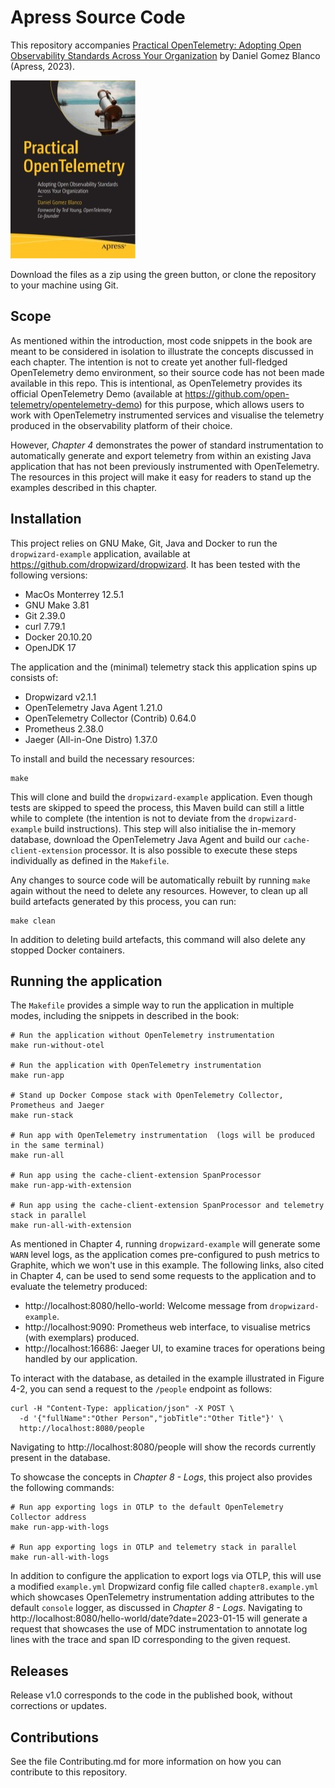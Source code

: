# Apress Source Code

This repository accompanies [Practical OpenTelemetry: Adopting Open Observability Standards Across Your Organization](https://www.link.springer.com/book/10.1007/9781484290743)
by Daniel Gomez Blanco (Apress, 2023).

[comment]: #cover
![Cover image](9781484290743.jpg)

Download the files as a zip using the green button, or clone the repository to your machine using Git.

## Scope

As mentioned within the introduction, most code snippets in the book are meant
to be considered in isolation to illustrate the concepts discussed in each chapter. The intention is not to create yet
another full-fledged OpenTelemetry demo environment, so their source code has not been made available in this repo. This
is intentional, as OpenTelemetry provides its official OpenTelemetry Demo (available at
https://github.com/open-telemetry/opentelemetry-demo) for this purpose, which allows users to work with OpenTelemetry
instrumented services and visualise the telemetry produced in the observability platform of their choice.

However, *Chapter 4* demonstrates the power of standard instrumentation to automatically generate and export telemetry
from within an existing Java application that has not been previously instrumented with OpenTelemetry. The resources in
this project will make it easy for readers to stand up the examples described in this chapter.

## Installation

This project relies on GNU Make, Git, Java and Docker to run the `dropwizard-example` application, available at
https://github.com/dropwizard/dropwizard. It has been tested with the following versions:

* MacOs Monterrey 12.5.1
* GNU Make 3.81
* Git 2.39.0
* curl 7.79.1
* Docker 20.10.20
* OpenJDK 17

The application and the (minimal) telemetry stack this application spins up consists of:

* Dropwizard v2.1.1
* OpenTelemetry Java Agent 1.21.0
* OpenTelemetry Collector (Contrib) 0.64.0
* Prometheus 2.38.0
* Jaeger (All-in-One Distro) 1.37.0

To install and build the necessary resources:

```shell
make
```

This will clone and build the `dropwizard-example` application. Even though tests are skipped to speed the process, this
Maven build can still a little while to complete (the intention is not to deviate from the `dropwizard-example` build
instructions). This step will also initialise the in-memory database, download the OpenTelemetry Java Agent and build
our `cache-client-extension` processor. It is also possible to execute these steps individually as defined in the
`Makefile`.

Any changes to source code will be automatically rebuilt by running `make` again without the need to delete any
resources. However, to clean up all build artefacts generated by this process, you can run:

```shell
make clean
```

In addition to deleting build artefacts, this command will also delete any stopped Docker containers.

## Running the application
The `Makefile` provides a simple way to run the application in multiple modes, including the snippets in described in
the book:

```shell
# Run the application without OpenTelemetry instrumentation
make run-without-otel

# Run the application with OpenTelemetry instrumentation
make run-app

# Stand up Docker Compose stack with OpenTelemetry Collector, Prometheus and Jaeger
make run-stack

# Run app with OpenTelemetry instrumentation  (logs will be produced in the same terminal)
make run-all

# Run app using the cache-client-extension SpanProcessor
make run-app-with-extension

# Run app using the cache-client-extension SpanProcessor and telemetry stack in parallel
make run-all-with-extension
```

As mentioned in Chapter 4, running `dropwizard-example` will generate some `WARN` level logs, as the application comes
pre-configured to push metrics to Graphite, which we won't use in this example. The following links, also cited in
Chapter 4, can be used to send some requests to the application and to evaluate the telemetry produced:

* http://localhost:8080/hello-world: Welcome message from `dropwizard-example`.
* http://localhost:9090: Prometheus web interface, to visualise metrics (with exemplars) produced.
* http://localhost:16686: Jaeger UI, to examine traces for operations being handled by our application.

To interact with the database, as detailed in the example illustrated in Figure 4-2, you can send a request to the
`/people` endpoint as follows:

```shell
curl -H "Content-Type: application/json" -X POST \
  -d '{"fullName":"Other Person","jobTitle":"Other Title"}' \
  http://localhost:8080/people
```

Navigating to http://localhost:8080/people will show the records currently present in the database.

To showcase the concepts in _Chapter 8 - Logs_, this project also provides the following commands:

```shell
# Run app exporting logs in OTLP to the default OpenTelemetry Collector address 
make run-app-with-logs

# Run app exporting logs in OTLP and telemetry stack in parallel
make run-all-with-logs
```

In addition to configure the application to export logs via OTLP, this will use a modified `example.yml` Dropwizard
config file called `chapter8.example.yml` which showcases OpenTelemetry instrumentation adding attributes to the default
`console` logger, as discussed in _Chapter 8 - Logs_. Navigating to
http://localhost:8080/hello-world/date?date=2023-01-15 will generate a request that showcases the use of MDC
instrumentation to annotate log lines with the trace and span ID corresponding to the given request.

## Releases

Release v1.0 corresponds to the code in the published book, without corrections or updates.

## Contributions

See the file Contributing.md for more information on how you can contribute to this repository.